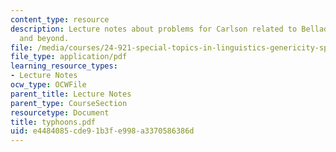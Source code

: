 ```yaml
---
content_type: resource
description: Lecture notes about problems for Carlson related to Belladonas, Typhoons,
  and beyond.
file: /media/courses/24-921-special-topics-in-linguistics-genericity-spring-2007/e4484085cde91b3fe998a3370586386d_typhoons.pdf
file_type: application/pdf
learning_resource_types:
- Lecture Notes
ocw_type: OCWFile
parent_title: Lecture Notes
parent_type: CourseSection
resourcetype: Document
title: typhoons.pdf
uid: e4484085-cde9-1b3f-e998-a3370586386d
---
```

